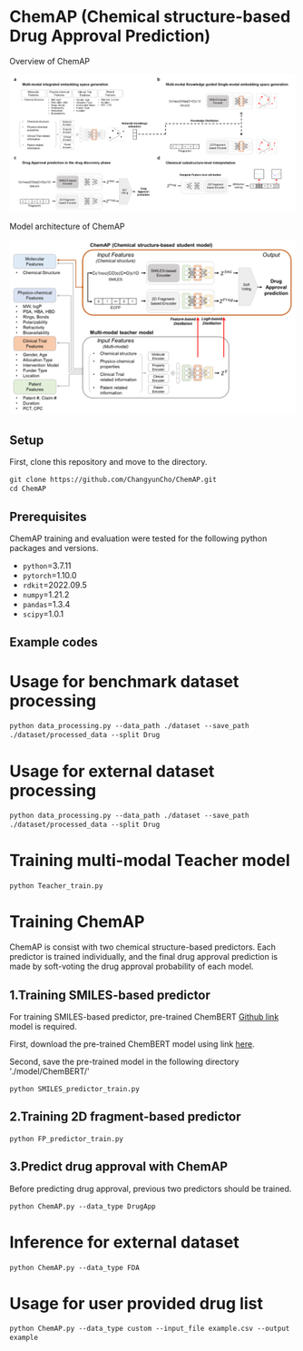 ChemAP (Chemical structure-based Drug Approval Prediction)
=============

Overview of ChemAP

![model1](img/ChemAP_overview.png)

Model architecture of ChemAP

![model2](img/model_architecture.png)

Setup
-------------
First, clone this repository and move to the directory.

    git clone https://github.com/ChangyunCho/ChemAP.git
    cd ChemAP

Prerequisites
-------------
ChemAP training and evaluation were tested for the following python packages and versions.

  - `python`=3.7.11
  - `pytorch`=1.10.0
  - `rdkit`=2022.09.5
  - `numpy`=1.21.2
  - `pandas`=1.3.4
  - `scipy`=1.0.1
  
Example codes
-------------

# Usage for benchmark dataset processing
    python data_processing.py --data_path ./dataset --save_path ./dataset/processed_data --split Drug 
    
# Usage for external dataset processing
    python data_processing.py --data_path ./dataset --save_path ./dataset/processed_data --split Drug 

# Training multi-modal Teacher model
    python Teacher_train.py 

# Training ChemAP
ChemAP is consist with two chemical structure-based predictors.
Each predictor is trained individually, and the final drug approval prediction is made by soft-voting the drug approval probability of each model.

## 1.Training SMILES-based predictor
For training SMILES-based predictor, pre-trained ChemBERT [Github link](https://github.com/HyunSeobKim/CHEM-BERT) model is required. 

First, download the pre-trained ChemBERT model using link [here](https://drive.google.com/file/d/1-8oAIwKowGy89w-ZjvCGSc1jsCWNS1Fw/view?usp=sharing).

Second, save the pre-trained model in the following directory './model/ChemBERT/'
    
    python SMILES_predictor_train.py 

## 2.Training 2D fragment-based predictor
    python FP_predictor_train.py 
    
## 3.Predict drug approval with ChemAP 
Before predicting drug approval, previous two predictors should be trained.

    python ChemAP.py --data_type DrugApp

# Inference for external dataset
    python ChemAP.py --data_type FDA

# Usage for user provided drug list
    python ChemAP.py --data_type custom --input_file example.csv --output example